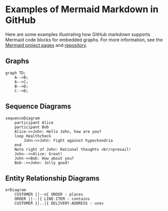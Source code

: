 # Examples of Mermaid Markdown in GitHub

Here are some examples illustrating how GitHub markdown supports Mermaid code blocks for embedded graphs.  For more information, see the [Mermaid project pages](https://mermaid-js.github.io/mermaid/#/) and [repository](https://github.com/mermaid-js/mermaid).

## Graphs

```mermaid
graph TD;
    A-->B;
    A-->C;
    B-->D;
    C-->D;
```

## Sequence Diagrams

```mermaid
sequenceDiagram
    participant Alice
    participant Bob
    Alice->>John: Hello John, how are you?
    loop Healthcheck
        John->>John: Fight against hypochondria
    end
    Note right of John: Rational thoughts <br/>prevail!
    John-->>Alice: Great!
    John->>Bob: How about you?
    Bob-->>John: Jolly good!
```

## Entity Relationship Diagrams 

```mermaid
erDiagram
    CUSTOMER ||--o{ ORDER : places
    ORDER ||--|{ LINE-ITEM : contains
    CUSTOMER }|..|{ DELIVERY-ADDRESS : uses
```

